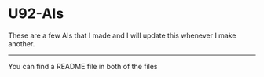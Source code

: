 # U92-AIs
These are a few AIs that I made and I will update this whenever I make another.
***
You can find a README file in both of the files
